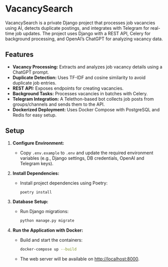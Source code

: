 # VacancySearch

VacancySearch is a private Django project that processes job vacancies using AI, detects duplicate postings, and integrates with Telegram for real-time job updates. The project uses Django with a REST API, Celery for background processing, and OpenAI’s ChatGPT for analyzing vacancy data.

## Features

- **Vacancy Processing:** Extracts and analyzes job vacancy details using a ChatGPT prompt.
- **Duplicate Detection:** Uses TF-IDF and cosine similarity to avoid duplicate job entries.
- **REST API:** Exposes endpoints for creating vacancies.
- **Background Tasks:** Processes vacancies in batches with Celery.
- **Telegram Integration:** A Telethon-based bot collects job posts from groups/channels and sends them to the API.
- **Dockerized Deployment:** Uses Docker Compose with PostgreSQL and Redis for easy setup.

## Setup

1. **Configure Environment:**
   - Copy `.env.example` to `.env` and update the required environment variables (e.g., Django settings, DB credentials, OpenAI and Telegram keys).

2. **Install Dependencies:**
   - Install project dependencies using Poetry:
     ```bash
     poetry install
     ```

3. **Database Setup:**
   - Run Django migrations:
     ```bash
     python manage.py migrate
     ```

4. **Run the Application with Docker:**
   - Build and start the containers:
     ```bash
     docker-compose up --build
     ```
   - The web server will be available on [http://localhost:8000](http://localhost:8000).


